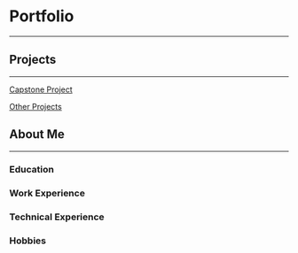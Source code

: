 # Portfolio

---

## Projects

---

[Capstone Project](/capstone_page)

[Other Projects](/other_projects)

## About Me

---

### Education

### Work Experience

### Technical Experience

### Hobbies




<br><br>

